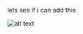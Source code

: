 lets see if i can add this



![alt text](https://www.google.co.uk/url?sa=i&source=images&cd=&cad=rja&uact=8&ved=2ahUKEwifiu2M6bncAhUSQhoKHVuVDdYQjRx6BAgBEAU&url=https%3A%2F%2Fwww.thewindowsclub.com%2Fwindows-update-error-0x80070490&psig=AOvVaw2-8CTVsmF_mPOyfkaN-ADt&ust=1532593294674282)
